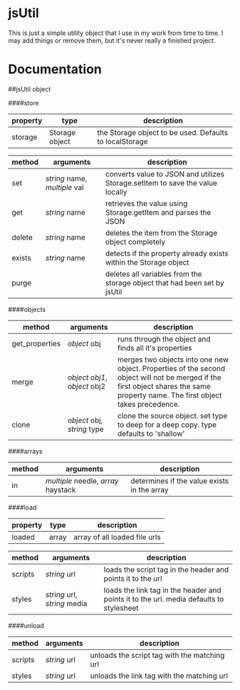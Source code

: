 # jsUtil

This is just a simple utility object that I use in my work from time to time. I may add things or remove them, but it's never really a finished project. 


# Documentation
##jsUtil object

####store

| property |type| description |
| --- | --- | --- |
| storage |Storage object| the Storage object to be used. Defaults to localStorage |

| method | arguments | description |
| --- | --- | --- |
| set | *string* name, *multiple* val| converts value to JSON and utilizes Storage.setItem to save the value locally  |
| get | *string* name | retrieves the value using Storage.getItem and parses the JSON |
| delete | *string* name | deletes the item from the Storage object completely |
| exists | *string* name | detects if the property already exists within the Storage object |
| purge |  | deletes all variables from the storage object that had been set by jsUtil |

####objects

| method | arguments | description |
| --- | --- | --- |
| get_properties | *object* obj| runs through the object and finds all it's properties |
| merge | *object obj1*, *object* obj2 | merges two objects into one new object. Properties of the second object will not be merged if the first object shares the same property name. The first object takes precedence.|
| clone| *object* obj, *string* type | clone the source object. set type to deep for a deep copy. type defaults to 'shallow' |

####arrays

| method | arguments | description |
| --- | --- | --- |
| in | *multiple* needle, *array* haystack | determines if the value exists in the array |

####load

| property |type| description |
| --- | --- | --- |
| loaded | array | array of all loaded file urls |

| method | arguments | description |
| --- | --- | --- |
| scripts | *string* url| loads the script tag in the header and points it to the url  |
| styles | *string* url, *string* media | loads the link tag in the header and points it to the url. media defaults to stylesheet |

####unload

| method | arguments | description |
| --- | --- | --- |
| scripts | *string* url| unloads the script tag with the matching url  |
| styles | *string* url | unloads the link tag with the matching url |
